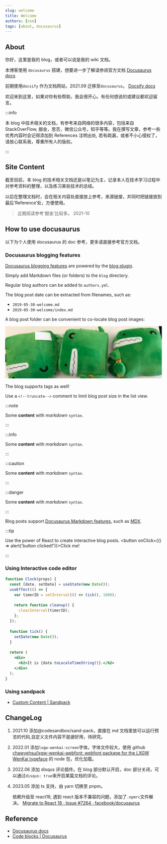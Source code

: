 ```yaml
---
slug: welcome
title: Welcome
authors: [zoe]
tags: [about, docusaurus]
---
```


<!-- import { Sandpack } from "@codesandbox/sandpack-react"; -->

## About

你好，这里是我的 blog，或者可以说是我的 wiki 文档。

本博客使用 `docusaurus` 搭建，想要进一步了解请参阅官方文档 [Docusaurus docs](https://docusaurus.io/docs)

前期使用`docsify` 作为文档网站，2021.09 迁移至`docusaurus`。 [Docsify docs](https://docsify.js.org/#/zh-cn/)

欢迎来到这里，如果对你有些帮助，我会很开心。有任何想说的或建议都欢迎留言。

:::info

本 blog 中技术相关的文档，有参考来自网络的很多内容，包括来自 StackOverFlow, 掘金，思否，微信公众号，知乎等等。我在撰写文章，参考一些优秀内容时会记得添加到 References 注明出处, 若有疏漏，或者不小心侵权了，请放心联系我，尊重所有人的版权。

:::

<!--truncate-->

## Site Content

截至目前，本 blog 的技术相关文档还是以笔记为主，记录本人在技术学习过程中对参考资料的整理，以及练习某些技术的总结。

以后在整理文档时，会在相关内容处直接放上参考，来源链接，并同时把链接放到最后‘Reference’处，方便使用。

> 近期阅读参考‘掘金’比较多。 2021-10

## How to use docusaurus

以下为个人使用 docusaurus 的 doc 参考，更多请直接参考官方文档。

### Docusaurus blogging features

[Docusaurus blogging features](https://docusaurus.io/docs/blog) are powered by the [blog plugin](https://docusaurus.io/docs/api/plugins/@docusaurus/plugin-content-blog).

Simply add Markdown files (or folders) to the `blog` directory.

Regular blog authors can be added to `authors.yml`.

The blog post date can be extracted from filenames, such as:

- `2019-05-30-welcome.md`
- `2019-05-30-welcome/index.md`

A blog post folder can be convenient to co-locate blog post images:

![Docusaurus Plushie](./docusaurus-plushie-banner.jpeg)

The blog supports tags as well!

Use a `<!--truncate-->` comment to limit blog post size in the list view.

:::note

Some **content** with _markdown_ `syntax`.

:::

:::info

Some **content** with _markdown_ `syntax`.

:::

:::caution

Some **content** with _markdown_ `syntax`.

:::

:::danger

Some **content** with _markdown_ `syntax`.

:::

Blog posts support [Docusaurus Markdown features](https://docusaurus.io/docs/markdown-features), such as [MDX](https://mdxjs.com/).

:::tip

Use the power of React to create interactive blog posts. <button onClick={() => alert('button clicked!')}>Click me!</button>

:::

### Using Interactive code editor

```jsx live
function Clock(props) {
  const [date, setDate] = useState(new Date());
  useEffect(() => {
    var timerID = setInterval(() => tick(), 1000);

    return function cleanup() {
      clearInterval(timerID);
    };
  });

  function tick() {
    setDate(new Date());
  }

  return (
    <div>
      <h2>It is {date.toLocaleTimeString()}.</h2>
    </div>
  );
}
```

### Using sandpack

- [Custom Content | Sandpack](https://sandpack.codesandbox.io/docs/getting-started/custom-content)

<!-- todo:自定义文件内容好像未生效。 -->

<!-- <Sandpack
template="react"
/> -->

## ChangeLog

1. 2021.10 添加@codesandbox/sand-pack，直接在 md 文档里放可以运行预览的代码,自定义文件内容不是詪好用，待研究。
2. 2022.01 添加`lxgw-wenkai-screen`字体。字体文件较大，使用 github [chawyehsu/lxgw-wenkai-webfont: webfont package for the LXGW WenKai typeface](https://github.com/chawyehsu/lxgw-wenkai-webfont) 的 node 包，优化加载。
3. 2022.06 添加 disqus 评论插件。在 blog 部分默认开启，doc 部分关闭，可以通过`disqus: true`来开启某篇文档的评论。
4. 2023.05 添加 ts 支持，由 yarn 切换至 pnpm。

   依赖升级至 react18, 遇到 react 版本不兼容的问题，添加了`.npmrc`文件解决。 [Migrate to React 18 · Issue #7264 · facebook/docusaurus](https://github.com/facebook/docusaurus/issues/7264)

## Reference

- [Docusaurus docs](https://docusaurus.io/docs)
- [Code blocks | Docusaurus](https://docusaurus.io/docs/markdown-features/code-blocks#interactive-code-editor)
